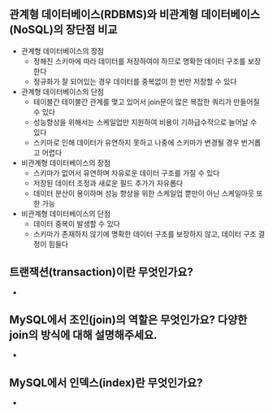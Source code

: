 ## 관계형 데이터베이스(RDBMS)와 비관계형 데이터베이스(NoSQL)의 장단점 비교
- 관계형 데이터베이스의 장점
  - 정해진 스키마에 따라 데이터를 저장하여야 하므로 명확한 데이터 구조를 보장한다
  - 정규화가 잘 되어있는 경우 데이터를 중복없이 한 번만 저장할 수 있다
- 관계형 데이터베이스의 단점
  - 테이블간 테이블간 관계를 맺고 있어서 join문이 많은 복잡한 쿼리가 만들어질 수 있다
  - 성능향상을 위해서는 스케일업만 지원하여 비용이 기하급수적으로 늘어날 수 있다
  - 스키마로 인해 데이터가 유연하지 못하고 나중에 스키마가 변경될 경우 번거롭고 어렵다
- 비관계형 데이터베이스의 장점
  - 스키마가 없어서 유연하며 자유로운 데이터 구조를 가질 수 있다
  - 저장된 데이터 조정과 새로운 필드 추가가 자유롭다
  - 데이터 분산이 용이하며 성능 향상을 위한 스케일업 뿐만이 아닌 스케일아웃 또한 가능
- 비관계형 데이터베이스의 단점
  - 데이터 중복이 발생할 수 있다
  - 스키마가 존재하지 않기에 명확한 데이터 구조를 보장하지 않고, 데이터 구조 결정이 힘들다



## 트랜잭션(transaction)이란 무엇인가요?
-


## MySQL에서 조인(join)의 역할은 무엇인가요? 다양한 join의 방식에 대해 설명해주세요.
-



## MySQL에서 인덱스(index)란 무엇인가요?
-



